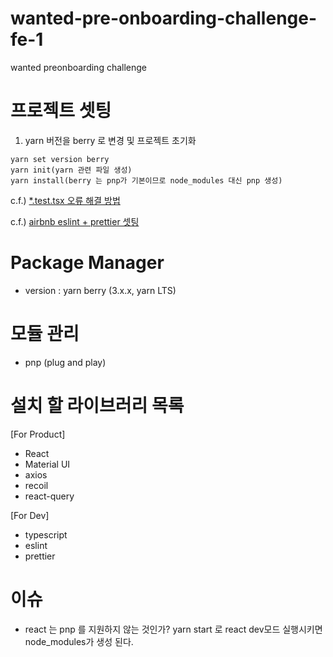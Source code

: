 # wanted-pre-onboarding-challenge-fe-1

wanted preonboarding challenge

# 프로젝트 셋팅

1. yarn 버전을 berry 로 변경 및 프로젝트 초기화

```
yarn set version berry
yarn init(yarn 관련 파일 생성)
yarn install(berry 는 pnp가 기본이므로 node_modules 대신 pnp 생성)
```

c.f.) [\*.test.tsx 오류 해결 방법](https://mmsesang.tistory.com/entry/Yarn-berry-yarn-pnp-%ED%99%98%EA%B2%BD%EC%9C%BC%EB%A1%9C-React-Typescript-%ED%94%84%EB%A1%9C%EC%A0%9D%ED%8A%B8-%EC%84%B8%ED%8C%85%ED%95%98%EA%B8%B0#:~:text=Allow%EB%A5%BC%20%EB%88%8C%EB%9F%AC%EC%A4%8D%EB%8B%88%EB%8B%A4.-,7.%20jest%2Ddom%20%EC%9E%AC%EC%84%A4%EC%B9%98,-%EC%97%AC%EA%B8%B0%EA%B9%8C%EC%A7%80%20%EC%A7%84%ED%96%89%ED%95%98%EA%B3%A0%20yarn)

c.f.) [airbnb eslint + prettier 셋팅](https://velog.io/@9rganizedchaos/%EA%B0%9C%EB%B0%9C-%EC%B4%88%EA%B8%B0-%EC%84%B8%ED%8C%85%ED%95%98%EA%B8%B0-ESLint-eslint-config-airbnb-typescript-Prettier-React-TypeScript)

# Package Manager

- version : yarn berry (3.x.x, yarn LTS)

# 모듈 관리

- pnp (plug and play)

# 설치 할 라이브러리 목록

[For Product]

- React
- Material UI
- axios
- recoil
- react-query

[For Dev]

- typescript
- eslint
- prettier

# 이슈

- react 는 pnp 를 지원하지 않는 것인가? yarn start 로 react dev모드 실행시키면 node_modules가 생성 된다.
